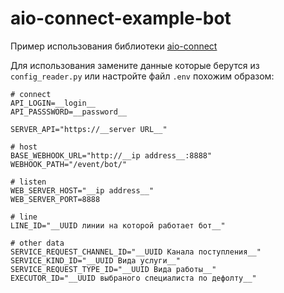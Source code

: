 # aio-connect-example-bot

Пример использования библиотеки [aio-connect](https://github.com/LilKirill00/aio-connect)

Для использования замените данные которые берутся из `config_reader.py` или настройте файл `.env` похожим образом:
```dotenv
# connect
API_LOGIN=__login__
API_PASSSWORD=__password__

SERVER_API="https://__server URL__"

# host
BASE_WEBHOOK_URL="http://__ip address__:8888"
WEBHOOK_PATH="/event/bot/"

# listen
WEB_SERVER_HOST="__ip address__"
WEB_SERVER_PORT=8888

# line
LINE_ID="__UUID линии на которой работает бот__"

# other data
SERVICE_REQUEST_CHANNEL_ID="__UUID Канала поступления__"
SERVICE_KIND_ID="__UUID Вида услуги__"
SERVICE_REQUEST_TYPE_ID="__UUID Вида работы__"
EXECUTOR_ID="__UUID выбраного специалиста по дефолту__"
```